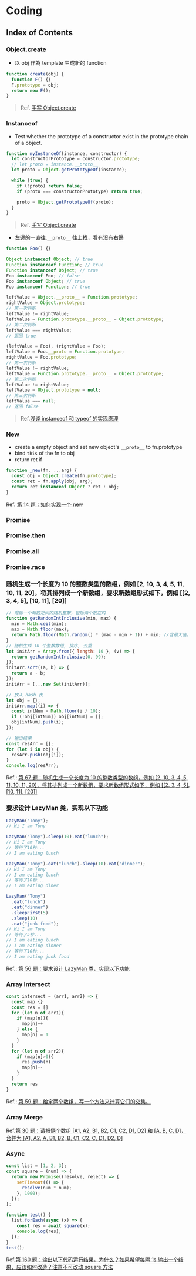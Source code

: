 # Coding

## Index of Contents

### Object.create

- 以 obj 作為 template 生成新的 function

```js
function create(obj) {
  function F() {}
  F.prototype = obj;
  return new F();
}
```

> Ref. [手写 Object.create](https://juejin.cn/post/6946136940164939813#heading-2)

### Instanceof

- Test whether the prototype of a constructor exist in the prototype chain of a object.

```js
function myInstanceOf(instance, constructor) {
  let constructorPrototype = constructor.prototype;
  // let proto = instance.__proto__
  let proto = Object.getPrototypeOf(instance);

  while (true) {
    if (!proto) return false;
    if (proto === constructorPrototype) return true;

    proto = Object.getPrototypeOf(proto);
  }
}
```

> Ref. [手写 Object.create](https://juejin.cn/post/6946136940164939813#heading-2)

- 左邊的一直往.`__proto__` 往上找，看有沒有右邊

```js
function Foo() {}

Object instanceof Object; // true
Function instanceof Function; // true
Function instanceof Object; // true
Foo instanceof Foo; // false
Foo instanceof Object; // true
Foo instanceof Function; // true
```

```js
leftValue = Object.__proto__ = Function.prototype;
rightValue = Object.prototype;
// 第一次判断
leftValue != rightValue;
leftValue = Function.prototype.__proto__ = Object.prototype;
// 第二次判断
leftValue === rightValue;
// 返回 true
```

```js
(leftValue = Foo), (rightValue = Foo);
leftValue = Foo.__proto = Function.prototype;
rightValue = Foo.prototype;
// 第一次判断
leftValue != rightValue;
leftValue = Function.prototype.__proto__ = Object.prototype;
// 第二次判断
leftValue != rightValue;
leftValue = Object.prototype = null;
// 第三次判断
leftValue === null;
// 返回 false
```

> Ref.[浅谈 instanceof 和 typeof 的实现原理](https://juejin.cn/post/6844903613584654344)

### New

- create a empty object and set new object's `__proto__` to fn.prototype
- bind `this` of the fn to obj
- return ret if

```js
function _new(fn, ...arg) {
  const obj = Object.create(fn.prototype);
  const ret = fn.apply(obj, arg);
  return ret instanceof Object ? ret : obj;
}
```

Ref. [第 14 题：如何实现一个 new ](https://github.com/Advanced-Frontend/Daily-Interview-Question/issues/12)

### Promise

### Promise.then

### Promise.all

### Promise.race

### 随机生成一个长度为 10 的整数类型的数组，例如 [2, 10, 3, 4, 5, 11, 10, 11, 20]，将其排列成一个新数组，要求新数组形式如下，例如 [[2, 3, 4, 5], [10, 11], [20]]

> > >

```js
// 得到一个两数之间的随机整数，包括两个数在内
function getRandomIntInclusive(min, max) {
  min = Math.ceil(min);
  max = Math.floor(max);
  return Math.floor(Math.random() * (max - min + 1)) + min; //含最大值，含最小值
}
// 随机生成 10 个整数数组, 排序, 去重
let initArr = Array.from({ length: 10 }, (v) => {
  return getRandomIntInclusive(0, 99);
});
initArr.sort((a, b) => {
  return a - b;
});
initArr = [...new Set(initArr)];

// 放入 hash 表
let obj = {};
initArr.map((i) => {
  const intNum = Math.floor(i / 10);
  if (!obj[intNum]) obj[intNum] = [];
  obj[intNum].push(i);
});

// 输出结果
const resArr = [];
for (let i in obj) {
  resArr.push(obj[i]);
}
console.log(resArr);
```

Ref.: [第 67 题：随机生成一个长度为 10 的整数类型的数组，例如 [2, 10, 3, 4, 5, 11, 10, 11, 20]，将其排列成一个新数组，要求新数组形式如下，例如 [[2, 3, 4, 5], [10, 11], [20]]](https://github.com/Advanced-Frontend/Daily-Interview-Question/issues/113)

> > >

### 要求设计 LazyMan 类，实现以下功能

> > >

```js
LazyMan("Tony");
// Hi I am Tony

LazyMan("Tony").sleep(10).eat("lunch");
// Hi I am Tony
// 等待了10秒...
// I am eating lunch

LazyMan("Tony").eat("lunch").sleep(10).eat("dinner");
// Hi I am Tony
// I am eating lunch
// 等待了10秒...
// I am eating diner

LazyMan("Tony")
  .eat("lunch")
  .eat("dinner")
  .sleepFirst(5)
  .sleep(10)
  .eat("junk food");
// Hi I am Tony
// 等待了5秒...
// I am eating lunch
// I am eating dinner
// 等待了10秒...
// I am eating junk food
```

Ref.: [第 56 题：要求设计 LazyMan 类，实现以下功能](https://github.com/Advanced-Frontend/Daily-Interview-Question/issues/98)

> > >

### Array Intersect

```js
const intersect = (arr1, arr2) => {
  const map {}
  const res = []
  for (let n of arr1){
    if (map[n]){
      map[n]++
    } else {
      map[n] = 1
    }
  }
  for (let n of arr2){
    if (map[n]>0){
      res.push(n)
      map[n]--
    }
  }
  return res
}
```

Ref.: [第 59 题：给定两个数组，写一个方法来计算它们的交集。](https://github.com/Advanced-Frontend/Daily-Interview-Question/issues/102)

### Array Merge

> > >

Ref.[第 30 题：请把俩个数组 [A1, A2, B1, B2, C1, C2, D1, D2] 和 [A, B, C, D]，合并为 [A1, A2, A, B1, B2, B, C1, C2, C, D1, D2, D]](https://github.com/Advanced-Frontend/Daily-Interview-Question/issues/39)

> > >

### Async

> > >

```js
const list = [1, 2, 3];
const square = (num) => {
  return new Promise((resolve, reject) => {
    setTimeout(() => {
      resolve(num * num);
    }, 1000);
  });
};

function test() {
  list.forEach(async (x) => {
    const res = await square(x);
    console.log(res);
  });
}
test();
```

Ref.[第 160 题：输出以下代码运行结果，为什么？如果希望每隔 1s 输出一个结果，应该如何改造？注意不可改动 square 方法](https://github.com/Advanced-Frontend/Daily-Interview-Question/issues/389)

> > >
